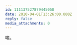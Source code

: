 ```yaml
---
id: 111137527879445058
date: 2010-04-01T13:26:00.000Z
reply: false
media_attachments: 0
---
```


唉。 ​​​​

